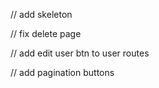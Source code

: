 

// add skeleton

// fix delete page

// add edit user btn to user routes

// add pagination buttons